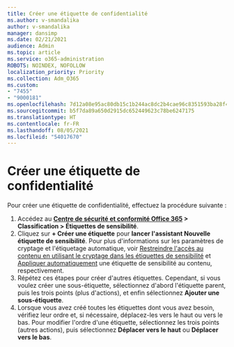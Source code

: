 ```yaml
---
title: Créer une étiquette de confidentialité
ms.author: v-smandalika
author: v-smandalika
manager: dansimp
ms.date: 02/21/2021
audience: Admin
ms.topic: article
ms.service: o365-administration
ROBOTS: NOINDEX, NOFOLLOW
localization_priority: Priority
ms.collection: Adm_O365
ms.custom:
- "7455"
- "9000181"
ms.openlocfilehash: 7d12a08e95ac80db15c1b244ac8dc2b4cae96c8351593ba28f4f4a9790dada4f
ms.sourcegitcommit: b5f7da89a650d2915dc652449623c78be6247175
ms.translationtype: HT
ms.contentlocale: fr-FR
ms.lasthandoff: 08/05/2021
ms.locfileid: "54017670"
---
```

# <a name="create-a-sensitivity-label"></a>Créer une étiquette de confidentialité

Pour créer une étiquette de confidentialité, effectuez la procédure suivante :

1. Accédez au **[Centre de sécurité et conformité Office 365](https://sip.protection.office.com/) > Classification > Étiquettes de sensibilité**.
2. Cliquez sur **+ Créer une étiquette** pour **lancer l'assistant Nouvelle étiquette de sensibilité**. Pour plus d'informations sur les paramètres de cryptage et l'étiquetage automatique, voir [Restreindre l'accès au contenu en utilisant le cryptage dans les étiquettes de sensibilité](/microsoft-365/compliance/encryption-sensitivity-labels) et [Appliquer automatiquement](/microsoft-365/compliance/apply-sensitivity-label-automatically) une étiquette de sensibilité au contenu, respectivement.
3. Répétez ces étapes pour créer d'autres étiquettes. Cependant, si vous voulez créer une sous-étiquette, sélectionnez d'abord l'étiquette parent, puis les trois points (plus d'actions), et enfin sélectionnez **Ajouter une sous-étiquette**.
4. Lorsque vous avez créé toutes les étiquettes dont vous avez besoin, vérifiez leur ordre et, si nécessaire, déplacez-les vers le haut ou vers le bas. Pour modifier l'ordre d'une étiquette, sélectionnez les trois points (autres actions), puis sélectionnez **Déplacer vers le haut** ou **Déplacer vers le bas**. 
